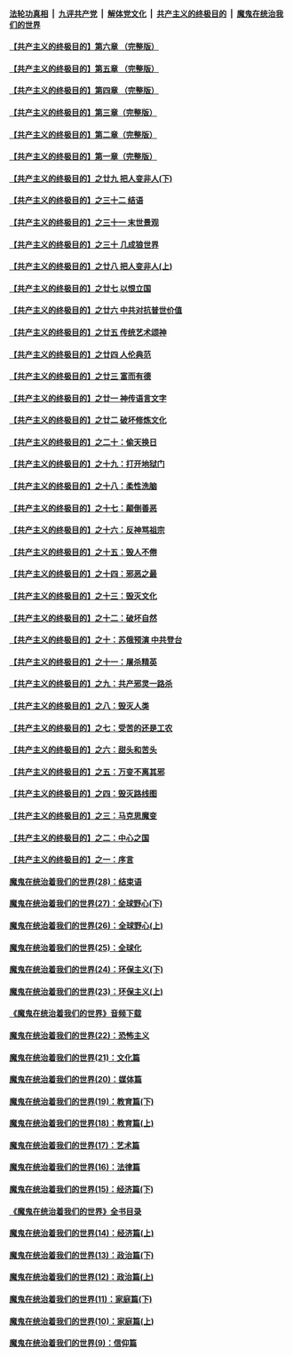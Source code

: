 

####  [法轮功真相](../../../../basic/blob/master/README.md?t=04232031) &nbsp;|&nbsp; [九评共产党](../../../../9ping.md/blob/master/README.md?t=04232031) &nbsp;|&nbsp; [解体党文化](../../../../jtdwh.md/blob/master/README.md?t=04232031)  &nbsp;|&nbsp; [共产主义的终极目的](../../../../gczydzjmd.md/blob/master/README.md?t=04232031) &nbsp;|&nbsp; [魔鬼在统治我们的世界](../../../../mgztzwmdsj.md/blob/master/README.md?t=04232031) 

#### [【共产主义的终极目的】第六章 （完整版）](../pages/nsc422/n11428913.md?t=04232031) 

#### [【共产主义的终极目的】第五章 （完整版）](../pages/nsc422/n11428912.md?t=04232031) 

#### [【共产主义的终极目的】第四章 （完整版）](../pages/nsc422/n11428907.md?t=04232031) 

#### [【共产主义的终极目的】第三章（完整版）](../pages/nsc422/n11428848.md?t=04232031) 

#### [【共产主义的终极目的】第二章（完整版）](../pages/nsc422/n11428831.md?t=04232031) 

#### [【共产主义的终极目的】第一章（完整版）](../pages/nsc422/n11417651.md?t=04232031) 

#### [【共产主义的终极目的】之廿九 把人变非人(下)](../pages/nsc422/n11344140.md?t=04232031) 

#### [【共产主义的终极目的】之三十二 结语](../pages/nsc422/n11360535.md?t=04232031) 

#### [【共产主义的终极目的】之三十一 末世景观](../pages/nsc422/n11351129.md?t=04232031) 

#### [【共产主义的终极目的】之三十 几成狼世界](../pages/nsc422/n11348280.md?t=04232031) 

#### [【共产主义的终极目的】之廿八 把人变非人(上)](../pages/nsc422/n11340492.md?t=04232031) 

#### [【共产主义的终极目的】之廿七 以恨立国](../pages/nsc422/n11336944.md?t=04232031) 

#### [【共产主义的终极目的】之廿六 中共对抗普世价值](../pages/nsc422/n11324785.md?t=04232031) 

#### [【共产主义的终极目的】之廿五 传统艺术颂神](../pages/nsc422/n11296396.md?t=04232031) 

#### [【共产主义的终极目的】之廿四 人伦典范](../pages/nsc422/n11296397.md?t=04232031) 

#### [【共产主义的终极目的】之廿三 富而有德](../pages/nsc422/n11283598.md?t=04232031) 

#### [【共产主义的终极目的】之廿一 神传语言文字](../pages/nsc422/n11263265.md?t=04232031) 

#### [【共产主义的终极目的】之廿二 破坏修炼文化](../pages/nsc422/n11245728.md?t=04232031) 

#### [【共产主义的终极目的】之二十：偷天换日](../pages/nsc422/n11238846.md?t=04232031) 

#### [【共产主义的终极目的】之十九：打开地狱门](../pages/nsc422/n11206376.md?t=04232031) 

#### [【共产主义的终极目的】之十八：柔性洗脑](../pages/nsc422/n11199994.md?t=04232031) 

#### [【共产主义的终极目的】之十七：颠倒善恶](../pages/nsc422/n11179782.md?t=04232031) 

#### [【共产主义的终极目的】之十六：反神骂祖宗](../pages/nsc422/n11166798.md?t=04232031) 

#### [【共产主义的终极目的】之十五：毁人不倦](../pages/nsc422/n11166792.md?t=04232031) 

#### [【共产主义的终极目的】之十四：邪恶之最](../pages/nsc422/n11150249.md?t=04232031) 

#### [【共产主义的终极目的】之十三：毁灭文化](../pages/nsc422/n11135227.md?t=04232031) 

#### [【共产主义的终极目的】之十二：破坏自然](../pages/nsc422/n11135214.md?t=04232031) 

#### [【共产主义的终极目的】之十：苏俄预演 中共登台](../pages/nsc422/n11118424.md?t=04232031) 

#### [【共产主义的终极目的】之十一：屠杀精英](../pages/nsc422/n11118442.md?t=04232031) 

#### [【共产主义的终极目的】之九：共产邪灵一路杀](../pages/nsc422/n11114139.md?t=04232031) 

#### [【共产主义的终极目的】之八：毁灭人类](../pages/nsc422/n11108503.md?t=04232031) 

#### [【共产主义的终极目的】之七：受苦的还是工农](../pages/nsc422/n11101809.md?t=04232031) 

#### [【共产主义的终极目的】之六：甜头和苦头](../pages/nsc422/n11096971.md?t=04232031) 

#### [【共产主义的终极目的】之五：万变不离其邪](../pages/nsc422/n11091285.md?t=04232031) 

#### [【共产主义的终极目的】之四：毁灭路线图](../pages/nsc422/n11086284.md?t=04232031) 

#### [【共产主义的终极目的】之三：马克思魔变](../pages/nsc422/n11061941.md?t=04232031) 

#### [【共产主义的终极目的】之二：中心之国](../pages/nsc422/n11047728.md?t=04232031) 

#### [【共产主义的终极目的】之一：序言](../pages/nsc422/n11086077.md?t=04232031) 

#### [魔鬼在统治着我们的世界(28)：结束语](../pages/nsc422/n10936246.md?t=04232031) 

#### [魔鬼在统治着我们的世界(27)：全球野心(下)](../pages/nsc422/n10928319.md?t=04232031) 

#### [魔鬼在统治着我们的世界(26)：全球野心(上)](../pages/nsc422/n10900318.md?t=04232031) 

#### [魔鬼在统治着我们的世界(25)：全球化](../pages/nsc422/n10788205.md?t=04232031) 

#### [魔鬼在统治着我们的世界(24)：环保主义(下)](../pages/nsc422/n10695307.md?t=04232031) 

#### [魔鬼在统治着我们的世界(23)：环保主义(上)](../pages/nsc422/n10688613.md?t=04232031) 

#### [《魔鬼在统治着我们的世界》音频下载](../pages/nsc422/n10635553.md?t=04232031) 

#### [魔鬼在统治着我们的世界(22)：恐怖主义](../pages/nsc422/n10614727.md?t=04232031) 

#### [魔鬼在统治着我们的世界(21)：文化篇](../pages/nsc422/n10597706.md?t=04232031) 

#### [魔鬼在统治着我们的世界(20)：媒体篇](../pages/nsc422/n10586579.md?t=04232031) 

#### [魔鬼在统治着我们的世界(19)：教育篇(下)](../pages/nsc422/n10564808.md?t=04232031) 

#### [魔鬼在统治着我们的世界(18)：教育篇(上)](../pages/nsc422/n10526970.md?t=04232031) 

#### [魔鬼在统治着我们的世界(17)：艺术篇](../pages/nsc422/n10499093.md?t=04232031) 

#### [魔鬼在统治着我们的世界(16)：法律篇](../pages/nsc422/n10485969.md?t=04232031) 

#### [魔鬼在统治着我们的世界(15)：经济篇(下)](../pages/nsc422/n10469975.md?t=04232031) 

#### [《魔鬼在统治着我们的世界》全书目录](../pages/nsc422/n10464261.md?t=04232031) 

#### [魔鬼在统治着我们的世界(14)：经济篇(上)](../pages/nsc422/n10457370.md?t=04232031) 

#### [魔鬼在统治着我们的世界(13)：政治篇(下)](../pages/nsc422/n10448270.md?t=04232031) 

#### [魔鬼在统治着我们的世界(12)：政治篇(上)](../pages/nsc422/n10444576.md?t=04232031) 

#### [魔鬼在统治着我们的世界(11)：家庭篇(下)](../pages/nsc422/n10440961.md?t=04232031) 

#### [魔鬼在统治着我们的世界(10)：家庭篇(上)](../pages/nsc422/n10435448.md?t=04232031) 

#### [魔鬼在统治着我们的世界(9)：信仰篇](../pages/nsc422/n10432159.md?t=04232031) 

